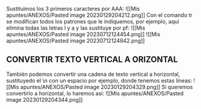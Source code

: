 Sustituimos los 3 primeros caracteres por AAA:
![[Mis apuntes/ANEXOS/Pasted image 20230129204212.png]]
Con el comando tr se modifican todos los patrones que le indiquemos, por ejemplo, aquí elimina todas las letras l y a y las sustituye por pf:
![[Mis apuntes/ANEXOS/Pasted image 20230712124454.png]]
![[Mis apuntes/ANEXOS/Pasted image 20230712124842.png]]
## CONVERTIR TEXTO VERTICAL A ORIZONTAL
También podemos convertir una cadena de texto vertical a horizontal, sustituyedo el \n con un espacio por ejemplo, donde tenemos estas líneas:
![[Mis apuntes/ANEXOS/Pasted image 20230129204329.png]]
Si queremos convertirlo a horizontal, lo haremos así:
![[Mis apuntes/ANEXOS/Pasted image 20230129204344.png]]
